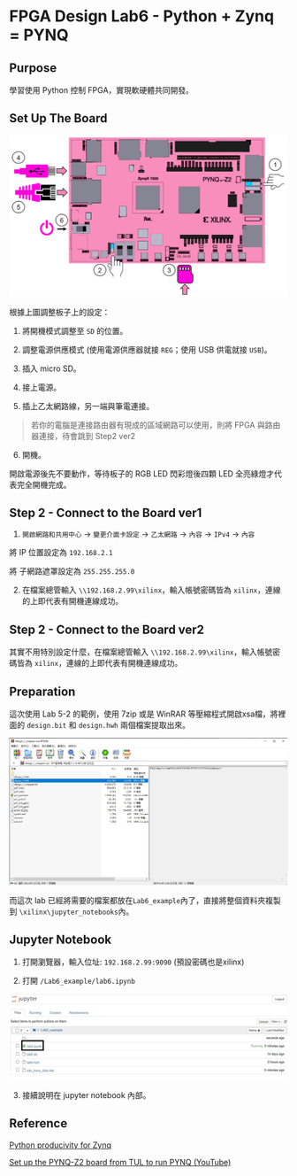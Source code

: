 FPGA Design Lab6 - Python + Zynq = PYNQ
===

## Purpose

學習使用 Python 控制 FPGA，實現軟硬體共同開發。

## Set Up The Board

![Set up](images/pynqz2_setup.png)

根據上圖調整板子上的設定：

1. 將開機模式調整至 `SD` 的位置。

2. 調整電源供應模式 (使用電源供應器就接 `REG`；使用 USB 供電就接 `USB`)。

3. 插入 micro SD。

4. 接上電源。

5. 插上乙太網路線，另一端與筆電連接。

> 若你的電腦是連接路由器有現成的區域網路可以使用，則將 FPGA 與路由器連接，待會跳到 Step2 ver2

6. 開機。

開啟電源後先不要動作，等待板子的 RGB LED 閃彩燈後四顆 LED 全亮綠燈才代表完全開機完成。

## Step 2 - Connect to the Board ver1

1. `開啟網路和共用中心` -> `變更介面卡設定` -> `乙太網路` -> `內容` -> `IPv4` -> `內容`

  將 IP 位置設定為 `192.168.2.1`

  將 子網路遮罩設定為 `255.255.255.0`

2. 在檔案總管輸入 `\\192.168.2.99\xilinx`，輸入帳號密碼皆為 `xilinx`，連線的上即代表有開機連線成功。

## Step 2 - Connect to the Board ver2

其實不用特別設定什麼，在檔案總管輸入 `\\192.168.2.99\xilinx`，輸入帳號密碼皆為 `xilinx`，連線的上即代表有開機連線成功。

## Preparation

這次使用 Lab 5-2 的範例，使用 7zip 或是 WinRAR 等壓縮程式開啟xsa檔，將裡面的 `design.bit` 和 `design.hwh` 兩個檔案提取出來。

![RAR](images/rar.jpg)

而這次 lab 已經將需要的檔案都放在`Lab6_example`內了，直接將整個資料夾複製到 `\xilinx\jupyter_notebooks`內。

## Jupyter Notebook

1. 打開瀏覽器，輸入位址: `192.168.2.99:9090` (預設密碼也是xilinx)

2. 打開 `/Lab6_example/lab6.ipynb`

![ipynb](images/ipynb.jpg)

3. 接續說明在 jupyter notebook 內部。

## Reference

[Python producivity for Zynq](https://pynq.readthedocs.io/en/v2.7.0/index.html#)

[Set up the PYNQ-Z2 board from TUL to run PYNQ (YouTube)](https://www.youtube.com/watch?v=RiFbRf6gaK4)
